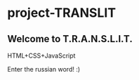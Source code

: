 # project-TRANSLIT

## Welcome to T.R.A.N.S.L.I.T.

HTML+CSS+JavaScript

Enter the russian word! :)
